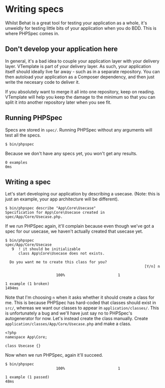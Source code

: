# Writing specs

Whilst Behat is a great tool for testing your application as a whole, it's
unweidly for testing little bits of your application when you do BDD. This is
where PHPSpec comes in.

## Don't develop your application here

In general, it's a bad idea to couple your application layer with your
delivery layer. VTemplate is part of your delivery layer. As such, your
application itself should ideally live far away - such as in a separate
repository. You can then autoload your application as a Composer dependency,
and then just write the necesary code to deliver it.

If you absolutely want to merge it all into one repository, keep on reading.
VTemplate will help you keep the damage to the minimum so that you can split
it into another repository later when you see fit.

## Running PHPSpec

Specs are stored in `spec/`. Running PHPSpec without any arguments will test
all the specs.

```
$ bin/phpspec
```

Because we don't have any specs yet, you won't get any results.

```
0 examples 
0ms
```

## Writing a spec

Let's start developing our application by describing a usecase. (Note: this is
just an example, your app architecture will be different).

```
$ bin/phpspec describe "App\Core\Usecase"
Specification for App\Core\Usecase created in spec/App/Core/Usecase.php.
```

If we run PHPSpec again, it'll complain because even though we've got a spec
for our usecase, we haven't actually created that usecase yet.

```
$ bin/phpspec
spec/App/Core/Usecase
   9  ! it should be initializable
      class App\Core\Usecase does not exists.

  Do you want me to create this class for you?
                                                               [Y/n] n

                       100%                        1

1 example (1 broken)
1494ms
```

Note that I'm choosing `n` when it asks whether it should create a class for
me. This is because PHPSpec has hard-coded that classes should exist in
`src/`, whereas we want our classes to appear in `application/classes/`. This
is unfortunately a bug and we'll have just say no to PHPSpec's autogenerator
for now. Let's instead create the class manually. Create
`application/classes/App/Core/Usecase.php` and make a class.

```
<?php
namespace App\Core;

class Usecase {}
```

Now when we run PHPSpec, again it'll succeed.

```
$ bin/phpspec 
                       100%                        1

1 example (1 passed)
48ms
```
